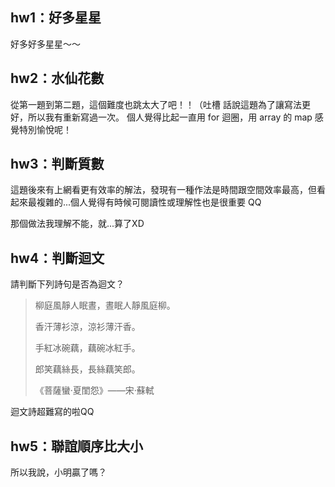 ## hw1：好多星星

好多好多星星～～

## hw2：水仙花數

從第一題到第二題，這個難度也跳太大了吧！！（吐槽
話說這題為了讓寫法更好，所以我有重新寫過一次。
個人覺得比起一直用 for 迴圈，用 array 的 map 感覺特別愉悅呢！

## hw3：判斷質數

這題後來有上網看更有效率的解法，發現有一種作法是時間跟空間效率最高，但看起來最複雜的...個人覺得有時候可閱讀性或理解性也是很重要 QQ

那個做法我理解不能，就...算了XD

## hw4：判斷迴文

請判斷下列詩句是否為迴文？

> 柳庭風靜人眠晝，晝眠人靜風庭柳。
> 
> 香汗薄衫涼，涼衫薄汗香。
> 
> 手紅冰碗藕，藕碗冰紅手。
> 
> 郎笑藕絲長，長絲藕笑郎。
> 
> 《菩薩蠻·夏閨怨》——宋·蘇軾

迴文詩超難寫的啦QQ

## hw5：聯誼順序比大小

所以我說，小明贏了嗎？